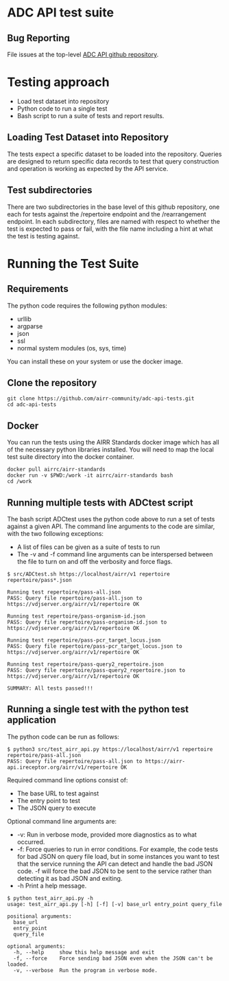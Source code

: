 # ADC API test suite

## Bug Reporting

File issues at the top-level [ADC API github repository](https://github.com/airr-community/adc-api/).

# Testing approach

- Load test dataset into repository
- Python code to run a single test
- Bash script to run a suite of tests and report results.

## Loading Test Dataset into Repository

The tests expect a specific dataset to be loaded into the repository. Queries are designed to
return specific data records to test that query construction and operation is working as
expected by the API service.

## Test subdirectories

There are two subdirectories in the base level of this github repository, one each for tests against the /repertoire endpoint and the /rearrangement
endpoint. In each subdirectory, files are named with respect to whether the test is expected to pass or
fail, with the file name including a hint at what the test is testing against.

# Running the Test Suite

## Requirements

The python code requires the following python modules:

- urllib
- argparse
- json
- ssl
- normal system modules (os, sys, time)

You can install these on your system or use the docker image.

## Clone the repository

```
git clone https://github.com/airr-community/adc-api-tests.git
cd adc-api-tests
```

## Docker

You can run the tests using the AIRR Standards docker image which has all of the
necessary python libraries installed. You will need to map the local test suite
directory into the docker container.

```
docker pull airrc/airr-standards
docker run -v $PWD:/work -it airrc/airr-standards bash
cd /work
```

## Running multiple tests with ADCtest script

The bash script ADCtest uses the python code above to run a set of tests against a given API. The
command line arguments to the code are similar, with the two following exceptions:
- A list of files can be given as a suite of tests to run
- The -v and -f command line arguments can be interspersed between the file to turn on and off the verbosity and force flags.

```
$ src/ADCtest.sh https://localhost/airr/v1 repertoire repertoire/pass*.json

Running test repertoire/pass-all.json
PASS: Query file repertoire/pass-all.json to https://vdjserver.org/airr/v1/repertoire OK

Running test repertoire/pass-organism-id.json
PASS: Query file repertoire/pass-organism-id.json to https://vdjserver.org/airr/v1/repertoire OK

Running test repertoire/pass-pcr_target_locus.json
PASS: Query file repertoire/pass-pcr_target_locus.json to https://vdjserver.org/airr/v1/repertoire OK

Running test repertoire/pass-query2_repertoire.json
PASS: Query file repertoire/pass-query2_repertoire.json to https://vdjserver.org/airr/v1/repertoire OK

SUMMARY: All tests passed!!!
```


## Running a single test with the python test application

The python code can be run as follows:
```
$ python3 src/test_airr_api.py https://localhost/airr/v1 repertoire repertoire/pass-all.json
PASS: Query file repertoire/pass-all.json to https://airr-api.ireceptor.org/airr/v1/repertoire OK
```
Required command line options consist of:
- The base URL to test against
- The entry point to test
- The JSON query to execute

Optional command line arguments are:
- -v: Run in verbose mode, provided more diagnostics as to what occurred.
- -f: Force queries to run in error conditions. For example, the code tests for bad JSON on query file load, but in some instances you want to test that the service running the API can detect and handle the bad JSON code. -f will force the bad JSON to be sent to the service rather than detecting it as bad JSON and exiting.
- -h Print a help message.

```
$ python test_airr_api.py -h
usage: test_airr_api.py [-h] [-f] [-v] base_url entry_point query_file

positional arguments:
  base_url
  entry_point
  query_file

optional arguments:
  -h, --help     show this help message and exit
  -f, --force    Force sending bad JSON even when the JSON can't be loaded.
  -v, --verbose  Run the program in verbose mode.
```

